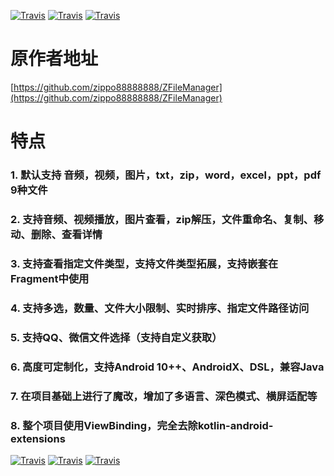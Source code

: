 [![Travis](https://img.shields.io/badge/ZFile-1.2.7-yellowgreen)](https://github.com/zhujiang521/ZFileManager)
[![Travis](https://img.shields.io/badge/API-21%2B-green)](https://github.com/zhujiang521/ZFileManager)
[![Travis](https://img.shields.io/badge/Apache-2.0-blue.svg)](https://www.apache.org/licenses/LICENSE-2.0)

# 原作者地址
[https://github.com/zippo88888888/ZFileManager](https://github.com/zippo88888888/ZFileManager)

# 特点

### 1. 默认支持 音频，视频，图片，txt，zip，word，excel，ppt，pdf 9种文件
### 2. 支持音频、视频播放，图片查看，zip解压，文件重命名、复制、移动、删除、查看详情
### 3. 支持查看指定文件类型，支持文件类型拓展，支持嵌套在Fragment中使用
### 4. 支持多选，数量、文件大小限制、实时排序、指定文件路径访问
### 5. 支持QQ、微信文件选择（支持自定义获取）
### 6. 高度可定制化，支持Android 10++、AndroidX、DSL，兼容Java
### 7. 在项目基础上进行了魔改，增加了多语言、深色模式、横屏适配等
### 8. 整个项目使用ViewBinding，完全去除kotlin-android-extensions

[![Travis](https://img.shields.io/badge/ZFile-1.2.7-yellowgreen)](https://github.com/zhujiang521/ZFileManager)
[![Travis](https://img.shields.io/badge/API-21%2B-green)](https://github.com/zhujiang521/ZFileManager)
[![Travis](https://img.shields.io/badge/Apache-2.0-blue.svg)](https://www.apache.org/licenses/LICENSE-2.0)



 
